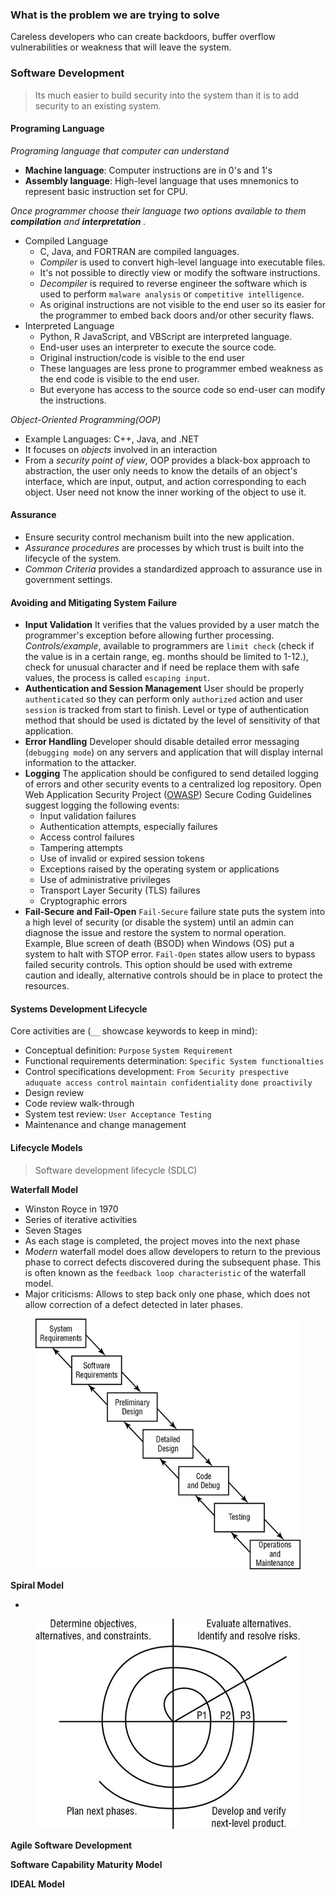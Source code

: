 <!-- wp:heading {"level":3} -->
<h3>What is the problem we are trying to solve</h3>
<!-- /wp:heading -->

<!-- wp:paragraph -->
<p>Careless developers who can create backdoors, buffer overflow vulnerabilities or weakness that will leave the system.</p>
<!-- /wp:paragraph -->

<!-- wp:heading {"level":3} -->
<h3>Software Development</h3>
<!-- /wp:heading -->

<!-- wp:quote -->
<blockquote class="wp-block-quote"><p>Its much easier to build security into the system than it is to add security to an existing system.</p></blockquote>
<!-- /wp:quote -->

<!-- wp:heading {"level":4} -->
<h4>Programing Language</h4>
<!-- /wp:heading -->

<!-- wp:paragraph -->
<p><em>Programing language that computer can understand</em></p>
<!-- /wp:paragraph -->

<!-- wp:list -->
<ul><li><strong>Machine language</strong>: Computer instructions are in 0's and 1's</li><li><strong>Assembly language</strong>: High-level language that uses mnemonics to represent basic instruction set for CPU.</li></ul>
<!-- /wp:list -->

<!-- wp:paragraph -->
<p><em>Once programmer choose their language two options available to them <strong>compilation</strong> and <strong>interpretation</strong> .</em></p>
<!-- /wp:paragraph -->

<!-- wp:list -->
<ul><li>Compiled Language
<ul>
<li>C, Java, and FORTRAN are compiled languages.</li>
<li><em>Compiler</em> is used to convert high-level language into executable files.</li>
<li>It's not possible to directly view or modify the software instructions.</li>
<li><em>Decompiler</em> is required to reverse engineer the software which is used to perform <code>malware analysis</code> or <code>competitive intelligence</code>.</li>
<li>As original instructions are not visible to the end user so its easier for the programmer to embed back doors and/or other security flaws.</li>
</ul>
</li><li>Interpreted Language
<ul>
<li>Python, R JavaScript, and VBScript are interpreted language.</li>
<li>End-user uses an interpreter to execute the source code.</li>
<li>Original instruction/code is visible to the end user</li>
<li>These languages are less prone to programmer embed weakness as the end code is visible to the end user.</li>
<li>But everyone has access to the source code so end-user can modify the instructions.</li>
</ul>
</li></ul>
<!-- /wp:list -->

<!-- wp:paragraph -->
<p><em>Object-Oriented Programming(OOP)</em></p>
<!-- /wp:paragraph -->

<!-- wp:list -->
<ul><li>Example Languages: C++, Java, and .NET</li><li>It focuses on <em>objects</em> involved in an interaction</li><li>From a <em>security point of view</em>, OOP provides a black-box approach to abstraction, the user only needs to know the details of an object's interface, which are input, output, and action corresponding to each object. User need not know the inner working of the object to use it.</li></ul>
<!-- /wp:list -->

<!-- wp:heading {"level":4} -->
<h4>Assurance</h4>
<!-- /wp:heading -->

<!-- wp:list -->
<ul><li>Ensure security control mechanism built into the new application.</li><li><em>Assurance procedures</em> are processes by which trust is built into the lifecycle of the system.</li><li><em>Common Criteria</em> provides a standardized approach to assurance use in government settings.</li></ul>
<!-- /wp:list -->

<!-- wp:heading {"level":4} -->
<h4>Avoiding and Mitigating System Failure</h4>
<!-- /wp:heading -->

<!-- wp:list -->
<ul><li><strong>Input Validation</strong> It verifies that the values provided by a user match the programmer's exception before allowing further processing. <em>Controls/example</em>, available to programmers are <code>limit check</code> (check if the value is in a certain range, eg. months should be limited to 1-12.), check for unusual character and if need be replace them with safe values, the process is called <code>escaping input</code>.</li><li><strong>Authentication and Session Management</strong> User should be properly <code>authenticated</code> so they can perform only <code>authorized</code> action and user <code>session</code> is tracked from start to finish. Level or type of authentication method that should be used is dictated by the level of sensitivity of that application.</li><li><strong>Error Handling</strong> Developer should disable detailed error messaging (<code>debugging mode</code>) on any servers and application that will display internal information to the attacker.</li><li><strong>Logging</strong> The application should be configured to send detailed logging of errors and other security events to a centralized log repository. Open Web Application Security Project (<a title="OWASP" href="https://www.owasp.org/index.php/OWASP_Secure_Coding_Practices_Checklist#Error_Handling_and_Logging">OWASP</a>) Secure Coding Guidelines suggest logging the following events:
<ul>
<li>Input validation failures</li>
<li>Authentication attempts, especially failures</li>
<li>Access control failures</li>
<li>Tampering attempts</li>
<li>Use of invalid or expired session tokens</li>
<li>Exceptions raised by the operating system or applications</li>
<li>Use of administrative privileges</li>
<li>Transport Layer Security (TLS) failures</li>
<li>Cryptographic errors</li>
</ul>
</li><li><strong>Fail-Secure and Fail-Open</strong> <code>Fail-Secure</code> failure state puts the system into a high level of security (or disable the system) until an admin can diagnose the issue and restore the system to normal operation. Example, Blue screen of death (BSOD) when Windows (OS) put a system to halt with STOP error. <code>Fail-Open</code> states allow users to bypass failed security controls. This option should be used with extreme caution and ideally, alternative controls should be in place to protect the resources.</li></ul>
<!-- /wp:list -->

<!-- wp:heading {"level":4} -->
<h4>Systems Development Lifecycle</h4>
<!-- /wp:heading -->

<!-- wp:paragraph -->
<p>Core activities are (<code>__</code> showcase keywords to keep in mind):</p>
<!-- /wp:paragraph -->

<!-- wp:list -->
<ul><li>Conceptual definition: <code>Purpose</code> <code>System Requirement</code></li><li>Functional requirements determination: <code>Specific System functionalties</code></li><li>Control specifications development: <code>From Security prespective</code> <code>aduquate access control</code> <code>maintain confidentiality</code> <code>done proactivily</code></li><li>Design review</li><li>Code review walk-through</li><li>System test review: <code>User Acceptance Testing</code></li><li>Maintenance and change management</li></ul>
<!-- /wp:list -->

<!-- wp:heading {"level":4} -->
<h4>Lifecycle Models</h4>
<!-- /wp:heading -->

<!-- wp:quote -->
<blockquote class="wp-block-quote"><p>Software development lifecycle (SDLC)



</p></blockquote>
<!-- /wp:quote -->

<!-- wp:paragraph -->
<p><strong>Waterfall Model</strong></p>
<!-- /wp:paragraph -->

<!-- wp:list -->
<ul><li>Winston Royce in 1970</li><li>Series of iterative activities</li><li>Seven Stages</li><li>As each stage is completed, the project moves into the next phase</li><li><em>Modern</em> waterfall model does allow developers to return to the previous phase to correct defects discovered during the subsequent phase. This is often known as the <code>feedback loop characteristic</code> of the waterfall model.</li><li>Major criticisms: Allows to step back only one phase, which does not allow correction of a defect detected in later phases.</li></ul>
<!-- /wp:list -->

<!-- wp:image {"id":98,"width":450,"height":401} -->
<figure class="wp-block-image is-resized"><img src="waterfallmodel.jpg" alt="" class="wp-image-98" width="450" height="401"/></figure>
<!-- /wp:image -->

<!-- wp:paragraph -->
<p><strong>Spiral Model</strong></p>
<!-- /wp:paragraph -->

<!-- wp:list -->
<ul><li></li></ul>
<!-- /wp:list -->

<!-- wp:image {"id":102} -->
<figure class="wp-block-image"><img src="SpiralModel.jpg" alt="" class="wp-image-102"/></figure>
<!-- /wp:image -->

<!-- wp:paragraph -->
<p><strong>Agile Software Development</strong></p>
<!-- /wp:paragraph -->

<!-- wp:paragraph -->
<p></p>
<!-- /wp:paragraph -->

<!-- wp:paragraph -->
<p><strong>Software Capability Maturity Model</strong></p>
<!-- /wp:paragraph -->

<!-- wp:paragraph -->
<p><strong>IDEAL Model</strong></p>
<!-- /wp:paragraph -->
